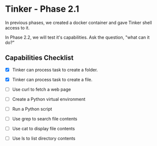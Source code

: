 # Tinker - Phase 2.1

In previous phases, we created a docker container and gave Tinker shell access to it. 

In Phase 2.2, we will test it's capabilities. Ask the question, 
"what can it do?"

## Capabilities Checklist
- [x] Tinker can process task to create a folder.
- [x] Tinker can process task to create a file.
- [ ] Use curl to fetch a web page
- [ ] Create a Python virtual environment
- [ ] Run a Python script
- [ ] Use grep to search file contents
- [ ] Use cat to display file contents
- [ ] Use ls to list directory contents



